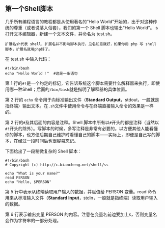 ## 第一个Shell脚本

几乎所有编程语言的教程都是从使用著名的“Hello World”开始的，出于对这种传统的尊重（或者说落入俗套），我们的第一个 Shell 脚本也输出“Hello World”。
s
打开文本编辑器，新建一个文本文件，并命名为 test.sh。
```
扩展名sh代表 shell，扩展名并不影响脚本执行，见名知意就好，如果你用 php 写 shell 脚本，扩展名就用php好了。
```
在 test.sh 中输入代码：
```
#!/bin/bash
echo "Hello World !"  #这是一条语句
```
第 1 行的`#!`是一个约定的标记，它告诉系统这个脚本需要什么解释器来执行，即使用哪一种Shell；后面的`/bin/bash`就是指明了解释器的具体位置。

第 2 行的 `echo` 命令用于向标准输出文件（**Standard Output**，stdout，一般就是指终端）输出文本。在`.sh`文件中使用命令与在终端直接输入命令的效果是一样的。

第 2 行的`#`及其后面的内容是注释。Shell 脚本中所有以`#`开头的都是注释（当然以`#!`开头的除外）。写脚本的时候，多写注释是非常有必要的，以方便其他人能看懂你的脚本，也方便后期自己维护时看懂自己的脚本——实际上，即便是自己写的脚本，在经过一段时间后也很容易忘记。

下面给出了一段稍微复杂的 Shell 脚本：
```
#!/bin/bash
# Copyright (c) http://c.biancheng.net/shell/ss

echo "What is your name?"
read PERSON
echo "Hello, $PERSON"
```
第 5 行中表示从终端读取用户输入的数据，并赋值给 PERSON 变量。read 命令用来从标准输入文件（**Standard Input**，stdin，一般就是指终端）读取用户输入的数据。

第 6 行表示输出变量 PERSON 的内容。注意在变量名前边要加上`$`，否则变量名会作为字符串的一部分处理。
